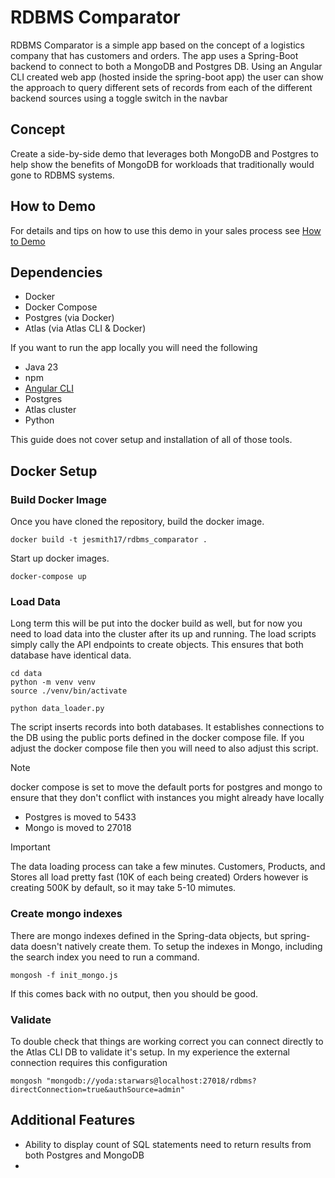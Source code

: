 # RDBMS Comparator

RDBMS Comparator is a simple app based on the concept of a logistics company that has customers and orders. 
The app uses a Spring-Boot backend to connect to both a MongoDB and Postgres DB. 
Using an Angular CLI created web app (hosted inside the spring-boot app) the user can show the approach to query different 
sets of records from each of the different backend sources using a toggle switch in the navbar

## Concept

Create a side-by-side demo that leverages both MongoDB and Postgres to help show the benefits of MongoDB for workloads that traditionally
would gone to RDBMS systems. 


## How to Demo

For details and tips on how to use this demo in your sales process see [How to Demo](DEMO.md)

## Dependencies

- Docker
- Docker Compose
- Postgres (via Docker)
- Atlas (via Atlas CLI & Docker)

If you want to run the app locally you will need the following

- Java 23
- npm
- [Angular CLI](https://angular.dev/tools/cli)
- Postgres
- Atlas cluster
- Python

This guide does not cover setup and installation of all of those tools. 

## Docker Setup


### Build Docker Image
Once you have cloned the repository, build the docker image. 
``` 
docker build -t jesmith17/rdbms_comparator .
```

Start up docker images. 
```
docker-compose up
```


### Load Data

Long term this will be put into the docker build as well, but for now you need to load data into the cluster after its up and running. The load scripts simply cally 
the API endpoints to create objects. This ensures that both database have identical data. 

```
cd data
python -m venv venv
source ./venv/bin/activate

python data_loader.py

```

The script inserts records into both databases. It establishes connections to the DB using the public ports defined in the docker compose file. 
If you adjust the docker compose file then you will need to also adjust this script. 

> [!NOTE]  
> docker compose is set to move the default ports for postgres and mongo to ensure that they don't conflict with instances you might 
> already have locally 
>  - Postgres is moved to 5433
>  - Mongo is moved to 27018

> [!IMPORTANT]
>  The data loading process can take a few minutes. Customers, Products, and Stores all load pretty fast (10K of each being created)
>  Orders however is creating 500K by default, so it may take 5-10 mimutes. 


### Create mongo indexes

There are mongo indexes defined in the Spring-data objects, but spring-data doesn't natively create them. To setup the indexes in Mongo, including the 
search index you need to run a command. 

```
mongosh -f init_mongo.js
```

If this comes back with no output, then you should be good. 


### Validate

To double check that things are working correct you can connect directly to the Atlas CLI DB to validate it's setup. 
In my experience the external connection requires this configuration

```
mongosh "mongodb://yoda:starwars@localhost:27018/rdbms?directConnection=true&authSource=admin"
```

## Additional Features

* Ability to display count of SQL statements need to return results from both Postgres and MongoDB
* 





